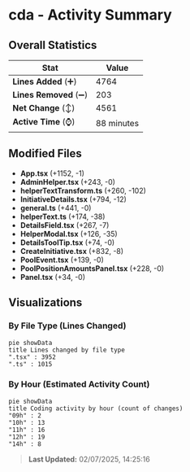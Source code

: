 # cda - Activity Summary 

## Overall Statistics

| Stat                   | Value                                                             |
| ---------------------- | ----------------------------------------------------------------- |
| **Lines Added** (➕)   | 4764                                          |
| **Lines Removed** (➖) | 203                                        |
| **Net Change** (↕)    | 4561                |
| **Active Time** (⌚)   | 88 minutes |


## Modified Files
- **App.tsx** (+1152, -1)
- **AdminHelper.tsx** (+243, -0)
- **helperTextTransform.ts** (+260, -102)
- **InitiativeDetails.tsx** (+794, -12)
- **general.ts** (+441, -0)
- **helperText.ts** (+174, -38)
- **DetailsField.tsx** (+267, -7)
- **HelperModal.tsx** (+126, -35)
- **DetailsToolTip.tsx** (+74, -0)
- **CreateInitiative.tsx** (+832, -8)
- **PoolEvent.tsx** (+139, -0)
- **PoolPositionAmountsPanel.tsx** (+228, -0)
- **Panel.tsx** (+34, -0)

## Visualizations

### By File Type (Lines Changed)

```mermaid
pie showData
title Lines changed by file type
".tsx" : 3952
".ts" : 1015
```

### By Hour (Estimated Activity Count)

```mermaid
pie showData
title Coding activity by hour (count of changes)
"09h" : 2
"10h" : 13
"11h" : 16
"12h" : 19
"14h" : 8
```


> **Last Updated:** 02/07/2025, 14:25:16
